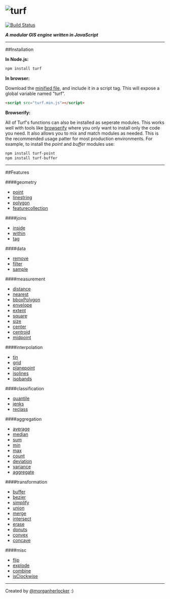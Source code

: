 ![turf](https://raw.githubusercontent.com/Turfjs/turf/9a1d5e8d99564d4080f1e2bf1517ed41d18012fa/logo.png)
======

[![Build Status](https://travis-ci.org/atdrago/turf.png)](https://travis-ci.org/atdrago/turf)


***A modular GIS engine written in JavaScript***

- - -

##Installation

**In Node.js:**

```bash
npm install turf
```

**In browser:**

Download the [minified file](https://raw.github.com/morganherlocker/turf/master/turf.min.js), and include it in a script tag. This will expose a global variable named "turf".

```html
<script src="turf.min.js"></script>
```

**Browserify:**

All of Turf's functions can also be installed as seperate modules. This works well with tools like [browserify](http://browserify.org/) where you only want to install only the code you need. It also allows you to mix and match modules as needed. This is the recommended usage patter for most production environments. For example, to install the *point* and *buffer* modules use:

```sh
npm install turf-point
npm install turf-buffer
```

- - -

##Features

####geometry
- [point](https://github.com/Turfjs/turf-point)
- [linestring](https://github.com/Turfjs/turf-linestring)
- [polygon](https://github.com/Turfjs/turf-polygon)
- [featurecollection](https://github.com/Turfjs/turf-featurecollection)

####joins
- [inside](https://github.com/Turfjs/turf-inside)
- [within](https://github.com/Turfjs/turf-within)
- [tag](https://github.com/Turfjs/turf-tag)

####data
- [remove](https://github.com/Turfjs/turf-remove)
- [filter](https://github.com/Turfjs/turf-filter)
- [sample](https://github.com/Turfjs/turf-sample)

####measurement
- [distance](https://github.com/Turfjs/turf-distance)
- [nearest](https://github.com/Turfjs/turf-nearest)
- [bboxPolygon](https://github.com/Turfjs/turf-bboxPolygon)
- [envelope](https://github.com/Turfjs/turf-envelope)
- [extent](https://github.com/Turfjs/turf-extent)
- [square](https://github.com/Turfjs/turf-square)
- [size](https://github.com/Turfjs/turf-size)
- [center](https://github.com/Turfjs/turf-center)
- [centroid](https://github.com/Turfjs/turf-centroid)
- [midpoint](https://github.com/Turfjs/turf-midpoint)

####interpolation
- [tin](https://github.com/Turfjs/turf-tin)
- [grid](https://github.com/Turfjs/turf-grid)
- [planepoint](https://github.com/Turfjs/turf-planepoint)
- [isolines](https://github.com/Turfjs/turf-isolines)
- [isobands](https://github.com/Turfjs/turf-isolines)

####classification
- [quantile](https://github.com/Turfjs/turf-quantile)
- [jenks](https://github.com/Turfjs/turf-jenks)
- [reclass](https://github.com/Turfjs/turf-reclass)

####aggregation
- [average](https://github.com/Turfjs/turf-average)
- [median](https://github.com/Turfjs/turf-median)
- [sum](https://github.com/Turfjs/turf-sum)
- [min](https://github.com/Turfjs/turf-min)
- [max](https://github.com/Turfjs/turf-max)
- [count](https://github.com/Turfjs/turf-count)
- [deviation](https://github.com/Turfjs/turf-deviation)
- [variance](https://github.com/Turfjs/turf-variance)
- [aggregate](https://github.com/Turfjs/turf-aggregate)

####transformation
- [buffer](https://github.com/Turfjs/turf-buffer)
- [bezier](https://github.com/Turfjs/turf-bezier)
- [simplify](https://github.com/Turfjs/turf-simplify)
- [union](https://github.com/Turfjs/turf-union)
- [merge](https://github.com/Turfjs/turf-merge)
- [intersect](https://github.com/Turfjs/turf-intersect)
- [erase](https://github.com/Turfjs/turf-erase)
- [donuts](https://github.com/Turfjs/turf-donuts)
- [convex](https://github.com/Turfjs/turf-convex)
- [concave](https://github.com/Turfjs/turf-concave)

####misc
- [flip](https://github.com/Turfjs/turf-flip)
- [explode](https://github.com/Turfjs/turf-explode)
- [combine](https://github.com/Turfjs/turf-combine)
- [isClockwise](https://github.com/Turfjs/turf-isClockwise)

---

Created by [@morganherlocker](https://twitter.com/morganherlocker) :)
